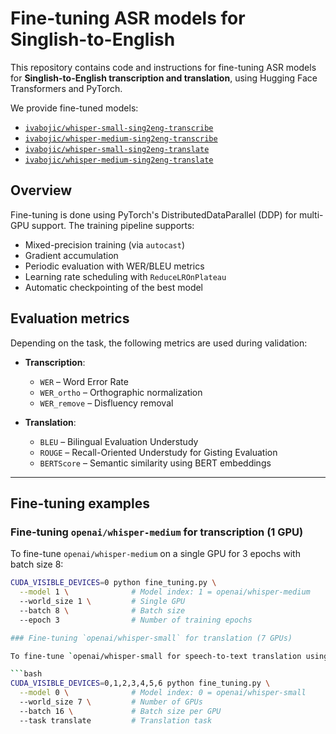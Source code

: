 # Fine-tuning ASR models for Singlish-to-English

This repository contains code and instructions for fine-tuning ASR models for **Singlish-to-English transcription and translation**, using Hugging Face Transformers and PyTorch.

We provide fine-tuned models:
- [`ivabojic/whisper-small-sing2eng-transcribe`](https://huggingface.co/ivabojic/whisper-small-sing2eng-transcribe)
- [`ivabojic/whisper-medium-sing2eng-transcribe`](https://huggingface.co/ivabojic/whisper-medium-sing2eng-transcribe)
- [`ivabojic/whisper-small-sing2eng-translate`](https://huggingface.co/ivabojic/whisper-small-sing2eng-translate)
- [`ivabojic/whisper-medium-sing2eng-translate`](https://huggingface.co/ivabojic/whisper-medium-sing2eng-translate)


## Overview

Fine-tuning is done using PyTorch's DistributedDataParallel (DDP) for multi-GPU support. The training pipeline supports:

- Mixed-precision training (via `autocast`)
- Gradient accumulation
- Periodic evaluation with WER/BLEU metrics
- Learning rate scheduling with `ReduceLROnPlateau`
- Automatic checkpointing of the best model


## Evaluation metrics

Depending on the task, the following metrics are used during validation:

- **Transcription**:  
  - `WER` – Word Error Rate  
  - `WER_ortho` – Orthographic normalization  
  - `WER_remove` – Disfluency removal

- **Translation**:  
  - `BLEU` – Bilingual Evaluation Understudy  
  - `ROUGE` – Recall-Oriented Understudy for Gisting Evaluation  
  - `BERTScore` – Semantic similarity using BERT embeddings

---


## Fine-tuning examples

### Fine-tuning `openai/whisper-medium` for transcription (1 GPU)

To fine-tune `openai/whisper-medium` on a single GPU for 3 epochs with batch size 8:

```bash
CUDA_VISIBLE_DEVICES=0 python fine_tuning.py \
  --model 1 \              # Model index: 1 = openai/whisper-medium  
  --world_size 1 \         # Single GPU  
  --batch 8 \              # Batch size  
  --epoch 3                # Number of training epochs

### Fine-tuning `openai/whisper-small` for translation (7 GPUs)

To fine-tune `openai/whisper-small for speech-to-text translation using 7 GPUs:

```bash
CUDA_VISIBLE_DEVICES=0,1,2,3,4,5,6 python fine_tuning.py \
  --model 0 \              # Model index: 0 = openai/whisper-small  
  --world_size 7 \         # Number of GPUs  
  --batch 16 \             # Batch size per GPU  
  --task translate         # Translation task
